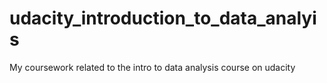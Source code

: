 # udacity_introduction_to_data_analyis
My coursework related to the intro to data analysis course on udacity
